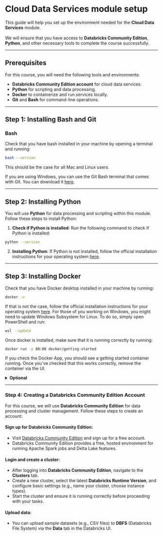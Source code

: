 # Cloud Data Services module setup

This guide will help you set up the environment needed for the **Cloud Data Services** module.<br />  
We will ensure that you have access to **Databricks Community Edition**, **Python**, and other necessary tools to complete the course successfully.

---

## Prerequisites

For this course, you will need the following tools and environments:
- **Databricks Community Edition account** for cloud data services.
- **Python** for scripting and data processing.
- **Docker** to containerize and run services locally.
- **Git** and **Bash** for command-line operations.

---

## Step 1: Installing Bash and Git

### Bash
Check that you have bash installed in your machine by opening a terminal and running:

```bash
bash --version
```
This should be the case for all Mac and Linux users.

If you are using Windows, you can use the Git Bash terminal that comes with Git. You can download it [here](https://git-scm.com/downloads).

---

## Step 2: Installing Python

You will use **Python** for data processing and scripting within this module. Follow these steps to install Python:

1. **Check if Python is installed**:
Run the following command to check if Python is installed:
```bash
python --version
``` 

2. **Installing Python**:
If Python is not installed, follow the official installation instructions for your operating system [here](https://www.python.org/downloads/).

---

## Step 3: Installing Docker

Check that you have Docker desktop installed in your machine by running:

```bash
docker -v
```

If that is not the case, follow the official installation instructions for your operating system [here](https://docs.docker.com/desktop/).
For those of you working on Windows, you might need to update Windows Subsystem for Linux. To do so, simply open PowerShell and run:

```bash
wsl --update
```

Once docker is installed, make sure that it is running correctly by running:

```bash
docker run -p 80:80 docker/getting-started
```

If you check the Docker App, you should see a getting started container running. Once you've checked that this works correctly, remove the container via the UI.

<details>
    <summary><b>Optional</b></summary>
    You can also perform these operations directly from the command line, by running <code>docker ps</code> to check the running containers and <code>docker rm -f [CONTAINER-ID]</code> to remove it.
</details>

---

### Step 4: Creating a Databricks Community Edition Account

For this course, we will use **Databricks Community Edition** for data processing and cluster management. Follow these steps to create an account:

#### Sign up for Databricks Community Edition:

- Visit [Databricks Community Edition](https://community.cloud.databricks.com/signup) and sign up for a free account.
- Databricks Community Edition provides a free, hosted environment for running Apache Spark jobs and Delta Lake features.

#### Login and create a cluster:

- After logging into **Databricks Community Edition**, navigate to the **Clusters** tab.
- Create a new cluster, select the latest **Databricks Runtime Version**, and configure basic settings (e.g., name your cluster, choose instance types).
- Start the cluster and ensure it is running correctly before proceeding with your tasks.

#### Upload data:

- You can upload sample datasets (e.g., CSV files) to **DBFS** (Databricks File System) via the **Data** tab in the Databricks UI.